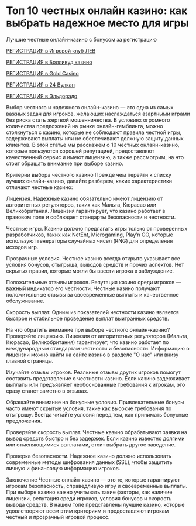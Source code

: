 # Топ 10 честных онлайн казино: как выбрать надежное место для игры
Лучшие честные онлайн-казино с бонусом за регистрацию

[РЕГИСТРАЦИЯ в Игровой клуб ЛЕВ](https://yielddigitals.top?ref=fap_w41726p111_default)

[РЕГИСТРАЦИЯ в Болливуд казино](https://lucky-bo11ywood.top?ref=fap_w41726p129_default)

[РЕГИСТРАЦИЯ в Gold Casino](https://interup-moving.top?ref=fap_w41726p126_default)

[РЕГИСТРАЦИЯ в 24 Вулкан](https://digital-currents.top?ref=fap_w41726p113_default)

[РЕГИСТРАЦИЯ в Эльдорадо](https://digital-pours.top?ref=fap_w41726p112_default)

Выбор честного и надежного онлайн-казино — это одна из самых важных задач для игроков, желающих наслаждаться азартными играми без риска стать жертвой мошенничества. В условиях огромного количества предложений на рынке онлайн-гемблинга, можно столкнуться с казино, которые не соблюдают правила честной игры, задерживают выплаты или не обеспечивают должную защиту данных клиентов. В этой статье мы расскажем о 10 честных онлайн-казино, которые пользуются хорошей репутацией, предоставляют качественный сервис и имеют лицензию, а также рассмотрим, на что стоит обращать внимание при выборе казино.

Критерии выбора честного казино
Прежде чем перейти к списку лучших онлайн-казино, давайте разберем, какие характеристики отличают честные казино:

Лицензия. Надежные казино обязательно имеют лицензию от авторитетных регуляторов, таких как Мальта, Кюрасао или Великобритания. Лицензия гарантирует, что казино работает в правовом поле и соблюдает стандарты безопасности и честности.

Честные игры. Казино должно предлагать игры только от проверенных разработчиков, таких как NetEnt, Microgaming, Play’n GO, которые используют генераторы случайных чисел (RNG) для определения исходов игр.

Прозрачные условия. Честное казино всегда открыто указывает все условия бонусов, отыгрыша, выводов средств и прочих аспектов. Нет скрытых правил, которые могли бы ввести игрока в заблуждение.

Положительные отзывы игроков. Репутация казино среди игроков — важный индикатор его честности. Честные казино получают положительные отзывы за своевременные выплаты и качественное обслуживание.

Скорость выплат. Одним из показателей честности казино является быстрое и стабильное проведение выплат выигранных средств.

На что обратить внимание при выборе честного онлайн-казино?
Проверяйте лицензию. Лицензия от авторитетных регуляторов (Мальта, Кюрасао, Великобритания) гарантирует, что казино работает по международным стандартам честности и безопасности. Информацию о лицензии можно найти на сайте казино в разделе "О нас" или внизу главной страницы.

Изучайте отзывы игроков. Реальные отзывы других игроков помогут составить представление о честности казино. Если казино задерживает выплаты или предъявляет необоснованные требования к игрокам, это сразу станет заметно в отзывах.

Обращайте внимание на бонусные условия. Привлекательные бонусы часто имеют скрытые условия, такие как высокие требования по отыгрышу. Всегда читайте условия перед тем, как принимать бонусные предложения.

Проверяйте скорость выплат. Честные казино обрабатывают заявки на вывод средств быстро и без задержек. Если казино известно долгими или отменяющимися выплатами, стоит выбрать другое заведение.

Проверка безопасности. Надежное казино должно использовать современные методы шифрования данных (SSL), чтобы защитить личную и финансовую информацию игроков.

Заключение
Честные онлайн-казино — это те, которые гарантируют игрокам безопасность, справедливую игру и своевременные выплаты. При выборе казино важно учитывать такие факторы, как наличие лицензии, репутация среди игроков, условия бонусов и скорость вывода средств. В нашем топе представлены лучшие казино, которые удовлетворяют всем этим критериям и предоставляют игрокам честный и прозрачный игровой процесс.

